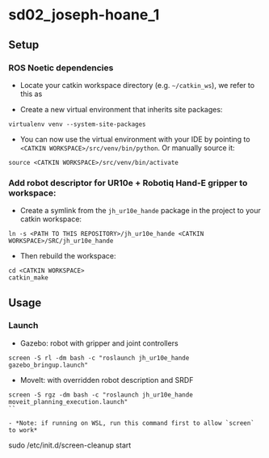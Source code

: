 # sd02_joseph-hoane_1

## Setup

### ROS Noetic dependencies
- Locate your catkin workspace directory (e.g. `~/catkin_ws`), we refer to this as <CATKIN WORKSPACE>

- Create a new virtual environment that inherits site packages:
```
virtualenv venv --system-site-packages
```
- You can now use the virtual environment with your IDE by pointing to `<CATKIN WORKSPACE>/src/venv/bin/python`. Or manually source it:
```
source <CATKIN WORKSPACE>/src/venv/bin/activate
```

### Add robot descriptor for UR10e + Robotiq Hand-E gripper to workspace:
- Create a symlink from the `jh_ur10e_hande` package in the project to your catkin workspace:
```
ln -s <PATH TO THIS REPOSITORY>/jh_ur10e_hande <CATKIN WORKSPACE>/SRC/jh_ur10e_hande
```

- Then rebuild the workspace:
```
cd <CATKIN WORKSPACE>
catkin_make
```


## Usage

### Launch
- Gazebo: robot with gripper and joint controllers
```
screen -S rl -dm bash -c "roslaunch jh_ur10e_hande gazebo_bringup.launch"
```

- MoveIt: with overridden robot description and SRDF
```
screen -S rgz -dm bash -c "roslaunch jh_ur10e_hande moveit_planning_execution.launch"
``

- *Note: if running on WSL, run this command first to allow `screen` to work*
```
sudo /etc/init.d/screen-cleanup start
```

